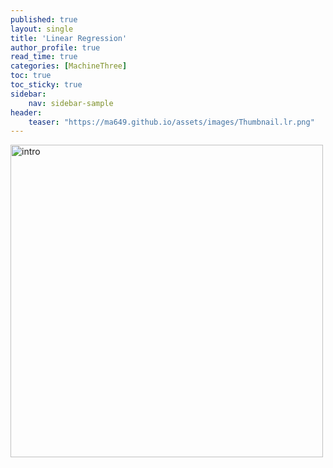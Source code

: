 ```yaml
---
published: true
layout: single
title: 'Linear Regression'
author_profile: true
read_time: true
categories: [MachineThree]
toc: true
toc_sticky: true
sidebar:
    nav: sidebar-sample
header:
    teaser: "https://ma649.github.io/assets/images/Thumbnail.lr.png"
---
```



<a href="https://youtu.be/So38DB71N3Q">
<img border="0" alt="intro" src="https://ma649.github.io/assets/images/Thumbnail.lr.png" width="500" height="500">
    
